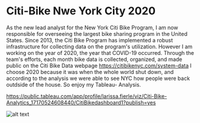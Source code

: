 # Citi-Bike Nwe York City 2020


As the new lead analyst for the New York Citi Bike Program, I am now responsible for overseeing the largest bike sharing program in the United States.
Since 2013, the Citi Bike Program has implemented a robust infrastructure for collecting data on the program's utilization. 
However I am working on the year of 2020, the year that COVID-19 occurred. Through the team's efforts, each month bike data is collected, organized, and made public on the Citi Bike Data webpage https://citibikenyc.com/system-data 
I choose 2020 because it was when the whole world shut down, and according to the analysis we were able to see NYC how people were back outdside of the house. So enjoy my Tableau- Analysis.

https://public.tableau.com/app/profile/larissa.fierle/viz/Citi-Bike-Analytics_17170524608440/CitiBikedashboard1?publish=yes


![alt text](https://static.bc-edx.com/data/dl-1-2/m18/lms/img/citi-bike-station-bikes.jpg)

